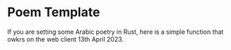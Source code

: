 # Poem Template
If you are setting some Arabic poetry in Rust, here is a simple function that owkrs on the web client 13th April 2023.
